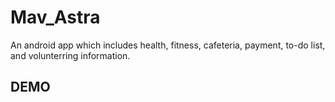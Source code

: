 # Mav_Astra
An android app which includes health, fitness, cafeteria, payment, to-do list, and volunterring information.

## DEMO
